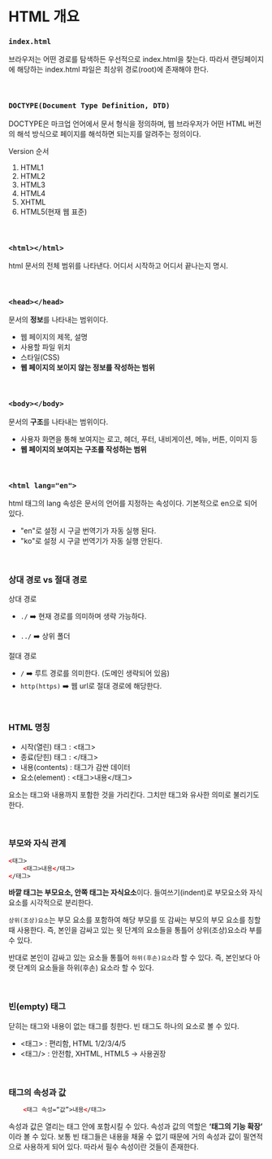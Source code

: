 # HTML 개요

### `index.html`

브라우저는 어떤 경로를 탐색하든 우선적으로 index.html을 찾는다. 따라서 랜딩페이지에 해당하는 index.html 파일은 최상위 경로(root)에 존재해야 한다.

<br>

### `DOCTYPE(Document Type Definition, DTD)`

DOCTYPE은 마크업 언어에서 문서 형식을 정의하며, 웹 브라우저가 어떤 HTML 버전의 해석 방식으로 페이지를 해석하면 되는지를 알려주는 정의이다.

Version 순서
<ol>
    <li>HTML1</li>
    <li>HTML2</li>
    <li>HTML3</li>
    <li>HTML4</li>
    <li>XHTML</li>
    <li>HTML5(현재 웹 표준)</li>
</ol>

<br>

### `<html></html>`

html 문서의 전체 범위를 나타낸다. 어디서 시작하고 어디서 끝나는지 명시.

<br>

### `<head></head>`

문서의 **정보**를 나타내는 범위이다.

- 웹 페이지의 제목, 설명
- 사용할 파일 위치
- 스타일(CSS)
- **웹 페이지의 보이지 않는 정보를 작성하는 범위**

<br>

### `<body></body>`

문서의 **구조**를 나타내는 범위이다.

- 사용자 화면을 통해 보여지는 로고, 헤더, 푸터, 내비게이션, 메뉴, 버튼, 이미지 등
- **웹 페이지의 보여지는 구조를 작성하는 범위**

<br>

### `<html lang="en">`

html 태그의 lang 속성은 문서의 언어를 지정하는 속성이다. 기본적으로 en으로 되어 있다.

- "en"로 설정 시 구글 번역기가 자동 실행 된다.
- "ko"로 설정 시 구글 번역기가 자동 실행 안된다.

<br>

### 상대 경로 vs 절대 경로

상대 경로

- `./` ➡️ 현재 경로를 의미하며 생략 가능하다. 

- `../` ➡️ 상위 폴더

절대 경로 

- `/` ➡️ 루트 경로를 의미한다. (도메인 생략되어 있음)
- `http(https)` ➡️ 웹 url로 절대 경로에 해당한다.

<br>

### HTML 명칭

- 시작(열린) 태그 : <태그>
- 종료(닫힌) 태그 : </태그>
- 내용(contents) : 태그가 감싼 데이터
- 요소(element) : <태그>내용</태그>

요소는 태그와 내용까지 포함한 것을 가리킨다. 그치만 태그와 유사한 의미로 불리기도 한다.

<br>

### 부모와 자식 관계

```html
<태그>
    <태그>내용</태그>
</태그>
```

**바깥 태그는 부모요소, 안쪽 태그는 자식요소**이다. 들여쓰기(indent)로 부모요소와 자식요소를 시각적으로 분리한다.

`상위(조상)요소`는 부모 요소를 포함하여 해당 부모를 또 감싸는 부모의 부모 요소를 칭할 때 사용한다. 즉, 본인을 감싸고 있는 윗 단계의 요소들을 통틀어 상위(조상)요소라 부를 수 있다.

반대로 본인이 감싸고 있는 요소들 통틀어 `하위(후손)요소`라 할 수 있다. 즉, 본인보다 아랫 단계의 요소들을 하위(후손) 요소라 할 수 있다.

<br>

### 빈(empty) 태그

닫히는 태그와 내용이 없는 태그를 칭한다. 빈 태그도 하나의 요소로 볼 수 있다.

- <태그> : 편리함, HTML 1/2/3/4/5
- <태그/> : 안전함, XHTML, HTML5 -> 사용권장 

<br>

### 태그의 속성과 값

```html
    <태그 속성=“값”>내용</태그>
```
속성과 값은 열리는 태그 안에 포함시킬 수 있다. 속성과 값의 역할은 **‘태그의 기능 확장’** 이라 볼 수 있다. 보통 빈 태그들은 내용을 채울 수 없기 때문에 거의 속성과 값이 필연적으로 사용하게 되어 있다. 따라서 필수 속성이란 것들이 존재한다.